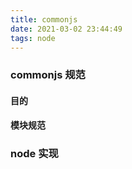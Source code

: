 ```yaml
---
title: commonjs
date: 2021-03-02 23:44:49
tags: node
---
```


### commonjs 规范

#### 目的

#### 模块规范

### node 实现
